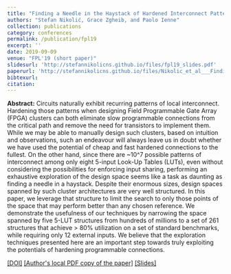 ```yaml
---
title: "Finding a Needle in the Haystack of Hardened Interconnect Patterns"
authors: "Stefan Nikolić, Grace Zgheib, and Paolo Ienne"
collection: publications
category: conferences 
permalink: /publication/fpl19
excerpt: ''
date: 2019-09-09
venue: "FPL'19 (short paper)"
slidesurl: 'http://stefannikolicns.github.io/files/fpl19_slides.pdf'
paperurl: 'http://stefannikolicns.github.io/files/Nikolic_et_al___Finding_a_Needle_in_the_Haystack_of_Hardened_Interconnect_Patterns___2019.pdf'
bibtexurl:
citation:
---
```


**Abstract:** Circuits naturally exhibit recurring patterns of local interconnect. Hardening those patterns when designing Field Programmable Gate Array (FPGA) clusters can both eliminate slow programmable connections from the critical path and remove the need for transistors to implement them. While we may be able to manually design such clusters, based on intuition and observations, such an endeavour will always leave us in doubt whether we have used the potential of cheap and fast hardened connections to the fullest. On the other hand, since there are ~10^7 possible patterns of interconnect among only eight 5-input Look-Up Tables (LUTs), even without considering the possibilities for enforcing input sharing, performing an exhaustive exploration of the design space seems like a task as daunting as finding a needle in a haystack. Despite their enormous sizes, design spaces spanned by such cluster architectures are very well structured. In this paper, we leverage that structure to limit the search to only those points of the space that may perform better than any chosen reference. We demonstrate the usefulness of our techniques by narrowing the space spanned by five 5-LUT structures from hundreds of millions to a set of 261 structures that achieve > 80% utilization on a set of standard benchmarks, while requiring only 12 external inputs. We believe that the exploration techniques presented here are an important step towards truly exploiting the potentials of hardening programmable connections. 

[[DOI]](https://doi.org/10.1109/FPL.2019.00015)
[[Author's local PDF copy of the paper]](http://stefannikolicns.github.io/files/Nikolic_et_al___Finding_a_Needle_in_the_Haystack_of_Hardened_Interconnect_Patterns___2019.pdf)
[[Slides]](http://stefannikolicns.github.io/files/fpl19_slides.pdf)
